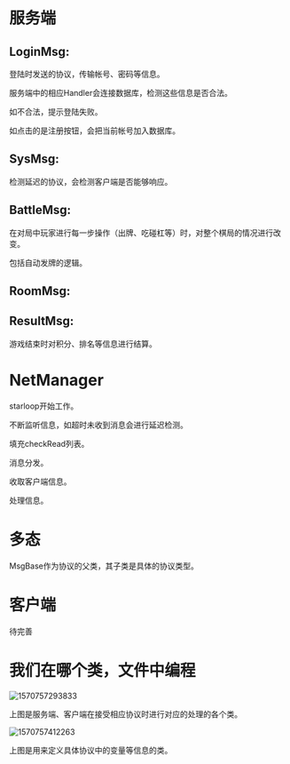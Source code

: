 # 服务端

## LoginMsg:

登陆时发送的协议，传输帐号、密码等信息。

服务端中的相应Handler会连接数据库，检测这些信息是否合法。

如不合法，提示登陆失败。

如点击的是注册按钮，会把当前帐号加入数据库。

## SysMsg:

检测延迟的协议，会检测客户端是否能够响应。

## BattleMsg:

在对局中玩家进行每一步操作（出牌、吃碰杠等）时，对整个棋局的情况进行改变。

包括自动发牌的逻辑。

## RoomMsg:

## ResultMsg:

游戏结束时对积分、排名等信息进行结算。

# NetManager

starloop开始工作。

不断监听信息，如超时未收到消息会进行延迟检测。

填充checkRead列表。

消息分发。

收取客户端信息。

处理信息。

# 多态

MsgBase作为协议的父类，其子类是具体的协议类型。

# 客户端

待完善



# 我们在哪个类，文件中编程

![1570757293833](C:\Users\PC\AppData\Roaming\Typora\typora-user-images\1570757293833.png)

上图是服务端、客户端在接受相应协议时进行对应的处理的各个类。

![1570757412263](C:\Users\PC\AppData\Roaming\Typora\typora-user-images\1570757412263.png)

上图是用来定义具体协议中的变量等信息的类。



